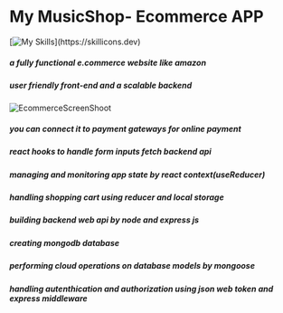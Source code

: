 # My MusicShop- Ecommerce APP
[![My Skills](https://skillicons.dev/icons?i=react,js,html,css,express,nodejs,mongodb,)](https://skillicons.dev)

 ##### a fully functional e.commerce website like amazon
 ##### user friendly front-end and  a scalable backend 
 ![EcommerceScreenShoot](https://user-images.githubusercontent.com/90527874/207983655-9ae894d3-df8e-4af8-984f-40144b39aa0d.png)
 ##### you can connect it to payment gateways for online payment 
 ##### react hooks to handle form inputs fetch backend api 
 ##### managing and monitoring app state by react context(useReducer)  
 ##### handling shopping cart using reducer and local storage 
 ##### building backend web api by node and express js  
 ##### creating mongodb database 
 ##### performing cloud operations on database models by mongoose 
 ##### handling autenthication and authorization using json web token and express middleware 
 
